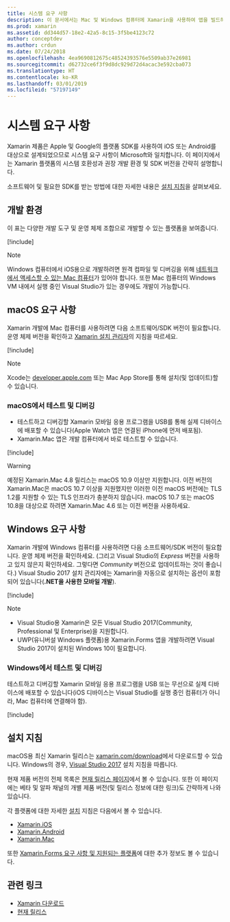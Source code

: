 ```yaml
---
title: 시스템 요구 사항
description: 이 문서에서는 Mac 및 Windows 컴퓨터에 Xamarin을 사용하여 앱을 빌드하기 위한 시스템 요구 사항을 나열합니다. 설치 지침으로 연결합니다.
ms.prod: xamarin
ms.assetid: dd344d57-18e2-42a5-8c15-3f5be4123c72
author: conceptdev
ms.author: crdun
ms.date: 07/24/2018
ms.openlocfilehash: 4ea9690812675c48524393576e5509ab37e26981
ms.sourcegitcommit: d62732ce6f3f9d8dc929d72d4acac3e592cba073
ms.translationtype: HT
ms.contentlocale: ko-KR
ms.lasthandoff: 03/01/2019
ms.locfileid: "57197149"
---
```

# <a name="system-requirements"></a>시스템 요구 사항

Xamarin 제품은 Apple 및 Google의 플랫폼 SDK를 사용하여 iOS 또는 Android를 대상으로 설계되었으므로 시스템 요구 사항이 Microsoft와 일치합니다. 이 페이지에서는 Xamarin 플랫폼의 시스템 호환성과 권장 개발 환경 및 SDK 버전을 간략히 설명합니다.

소프트웨어 및 필요한 SDK를 받는 방법에 대한 자세한 내용은 [설치 지침](#installation-instructions)을 살펴보세요.

## <a name="development-environments"></a>개발 환경

이 표는 다양한 개발 도구 및 운영 체제 조합으로 개발할 수 있는 플랫폼을 보여줍니다.

[!include[](~/cross-platform/includes/development-environment.md)]

> [!NOTE]
> Windows 컴퓨터에서 iOS용으로 개발하려면 원격 컴파일 및 디버깅을 위해 [네트워크에서 액세스할 수 있는 Mac 컴퓨터](~/ios/get-started/installation/windows/connecting-to-mac/index.md)가 있어야 합니다. 또한 Mac 컴퓨터의 Windows VM 내에서 실행 중인 Visual Studio가 있는 경우에도 개발이 가능합니다.

## <a name="macos-requirements"></a>macOS 요구 사항

Xamarin 개발에 Mac 컴퓨터를 사용하려면 다음 소프트웨어/SDK 버전이 필요합니다. 운영 체제 버전을 확인하고 [Xamarin 설치 관리자](#installation-instructions)의 지침을 따르세요.

[!include[](~/cross-platform/includes/macos-requirements.md)]

> [!NOTE]
> Xcode는 [developer.apple.com](https://developer.apple.com/xcode/download/) 또는 Mac App Store를 통해 설치(및 업데이트)할 수 있습니다.

### <a name="testing--debugging-on-macos"></a>macOS에서 테스트 및 디버깅

- 테스트하고 디버깅할 Xamarin 모바일 응용 프로그램을 USB를 통해 실제 디바이스에 배포할 수 있습니다(Apple Watch 앱은 연결된 iPhone에 먼저 배포됨).
- Xamarin.Mac 앱은 개발 컴퓨터에서 바로 테스트할 수 있습니다.

[!include[](~/cross-platform/includes/macos-testing.md)]

> [!WARNING]
> 예정된 Xamarin.Mac 4.8 릴리스는 macOS 10.9 이상만 지원합니다.
> 이전 버전의 Xamarin.Mac은 macOS 10.7 이상을 지원했지만 이러한 이전 macOS 버전에는 TLS 1.2를 지원할 수 있는 TLS 인프라가 충분하지 않습니다. macOS 10.7 또는 macOS 10.8을 대상으로 하려면 Xamarin.Mac 4.6 또는 이전 버전을 사용하세요.

## <a name="windows-requirements"></a>Windows 요구 사항

Xamarin 개발에 Windows 컴퓨터를 사용하려면 다음 소프트웨어/SDK 버전이 필요합니다.
운영 체제 버전을 확인하세요. (그리고 Visual Studio의 *Express* 버전을 사용하고 있지 않은지 확인하세요. 그렇다면 *Community* 버전으로 업데이트하는 것이 좋습니다.)
Visual Studio 2017 설치 관리자에는 Xamarin을 자동으로 설치하는 옵션이 포함되어 있습니다(**.NET을 사용한 모바일 개발**).

[!include[](~/cross-platform/includes/windows-requirements.md)]

> [!NOTE]
> - Visual Studio용 Xamarin은 모든 Visual Studio 2017(Community, Professional 및 Enterprise)을 지원합니다.
> - UWP(유니버설 Windows 플랫폼)용 Xamarin.Forms 앱을 개발하려면 Visual Studio 2017이 설치된 Windows 10이 필요합니다.

### <a name="testing--debugging-on-windows"></a>Windows에서 테스트 및 디버깅

테스트하고 디버깅할 Xamarin 모바일 응용 프로그램을 USB 또는 무선으로 실제 디바이스에 배포할 수 있습니다(iOS 디바이스는 Visual Studio를 실행 중인 컴퓨터가 아니라, Mac 컴퓨터에 연결해야 함).

[!include[](~/cross-platform/includes/windows-testing.md)]

## <a name="installation-instructions"></a>설치 지침

macOS용 최신 Xamarin 릴리스는 [xamarin.com/download](http://xamarin.com/download)에서 다운로드할 수 있습니다. Windows의 경우, [Visual Studio 2017](https://docs.microsoft.com/visualstudio/install/install-visual-studio) 설치 지침을 따릅니다.

현재 제품 버전의 전체 목록은 [현재 릴리스 페이지](http://developer.xamarin.com/releases/current/)에서 볼 수 있습니다. 또한 이 페이지에는 베타 및 알파 채널의 개별 제품 버전(및 릴리스 정보에 대한 링크)도 간략하게 나와 있습니다.

각 플랫폼에 대한 자세한 [설치](~/get-started/installation/index.md) 지침은 다음에서 볼 수 있습니다.

- [Xamarin.iOS](~/ios/get-started/installation/index.md)
- [Xamarin.Android](~/android/get-started/installation/index.md)
- [Xamarin.Mac](~/mac/get-started/installation.md)

또한 [Xamarin.Forms 요구 사항 및 지원되는 플랫폼](~/get-started/requirements.md)에 대한 추가 정보도 볼 수 있습니다.

## <a name="related-links"></a>관련 링크

- [Xamarin 다운로드](https://visualstudio.microsoft.com/xamarin/)
- [현재 릴리스](https://developer.xamarin.com/releases/current/)
